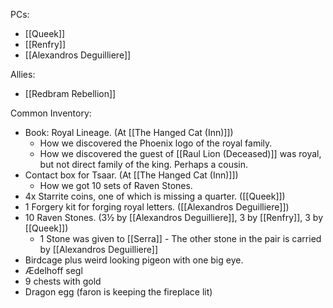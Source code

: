 PCs:
- [[Queek]]
- [[Renfry]]
- [[Alexandros Deguilliere]]
 
Allies:
- [[Redbram Rebellion]]



Common Inventory:

- Book: Royal Lineage. (At [[The Hanged Cat (Inn)]])
	- How we discovered the Phoenix logo of the royal family.
	- How we discovered the guest of [[Raul Lion (Deceased)]] was royal, but not direct family of the king. Perhaps a cousin.
- Contact box for Tsaar. (At [[The Hanged Cat (Inn)]])
	- How we got 10 sets of Raven Stones.
- 4x Starrite coins, one of which is missing a quarter. ([[Queek]])
- 1 Forgery kit for forging royal letters. ([[Alexandros Deguilliere]])
- 10 Raven Stones. (3½ by [[Alexandros Deguilliere]], 3 by [[Renfry]], 3 by [[Queek]])
	- 1 Stone was given to [[Serra]] - The other stone in the pair is carried by [[Alexandros Deguilliere]]
- Birdcage plus weird looking pigeon with one big eye.
- Ædelhoff segl
- 9 chests with gold
- Dragon egg (faron is keeping the fireplace lit)